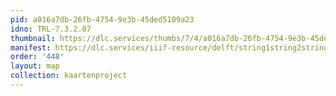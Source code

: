 ```yaml
---
pid: a016a7db-26fb-4754-9e3b-45ded5109a23
idno: TRL-7.3.2.07
thumbnail: https://dlc.services/thumbs/7/4/a016a7db-26fb-4754-9e3b-45ded5109a23/full/400,339/0/default.jpg
manifest: https://dlc.services/iiif-resource/delft/string1string2string3/kaartenproject-2007/TRL-7.3.2.07
order: '448'
layout: map
collection: kaartenproject
---
```

